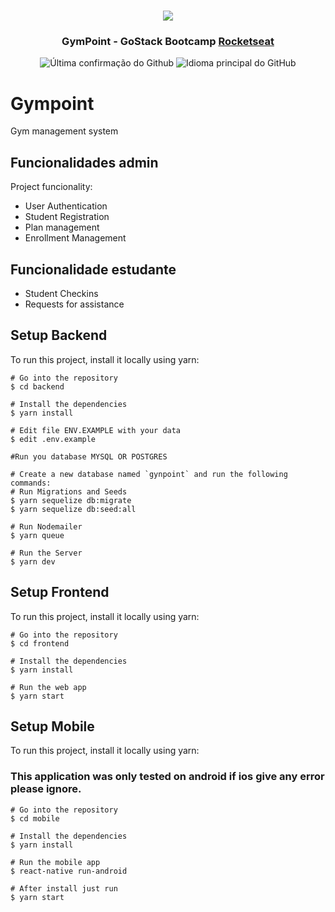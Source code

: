 <h1 align="center">
<img src="https://raw.githubusercontent.com/Rocketseat/bootcamp-gostack-desafio-02/master/.github/logo.png">
</h1>
<h3 align="center">
GymPoint - GoStack Bootcamp <a href="https://rocketseat.com.br" target="__blank">Rocketseat</a>
</h3>

<p align = "center">
<img alt = "Última confirmação do Github" src="https://img.shields.io/github/last-commit/vadyvarela/Desafio-Goostack">
<img alt = "Idioma principal do GitHub" src="https://img.shields.io/github/languages/top/vadyvarela/Desafio-Goostack">
</p>

# Gympoint
Gym management system

## Funcionalidades admin
Project funcionality:
* User Authentication
* Student Registration
* Plan management
* Enrollment Management

## Funcionalidade estudante
* Student Checkins
* Requests for assistance
	
## Setup Backend
To run this project, install it locally using yarn:

```
# Go into the repository
$ cd backend

# Install the dependencies
$ yarn install

# Edit file ENV.EXAMPLE with your data
$ edit .env.example

#Run you database MYSQL OR POSTGRES

# Create a new database named `gynpoint` and run the following commands:
# Run Migrations and Seeds
$ yarn sequelize db:migrate
$ yarn sequelize db:seed:all

# Run Nodemailer
$ yarn queue

# Run the Server
$ yarn dev
```


## Setup Frontend
To run this project, install it locally using yarn:

```
# Go into the repository
$ cd frontend

# Install the dependencies
$ yarn install

# Run the web app
$ yarn start
```

## Setup Mobile
To run this project, install it locally using yarn:

### This application was only tested on android if ios give any error please ignore.

```
# Go into the repository
$ cd mobile

# Install the dependencies
$ yarn install

# Run the mobile app
$ react-native run-android 

# After install just run 
$ yarn start
```


